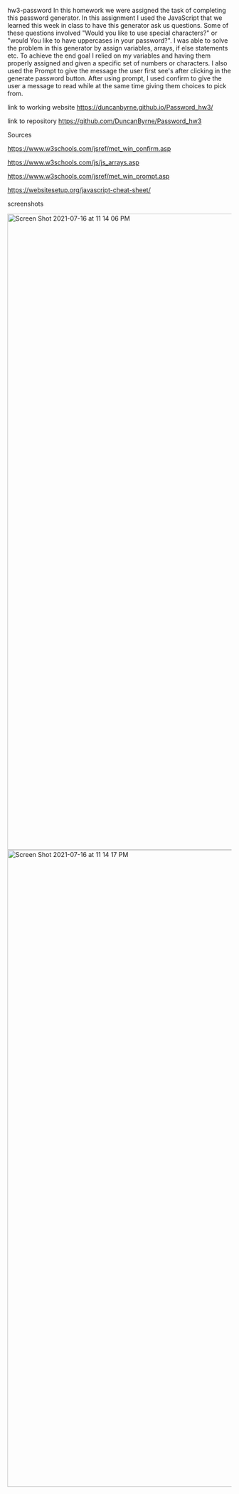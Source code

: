 hw3-password
In this homework we were assigned the task of completing this password generator. In this assignment I used the JavaScript that we learned this week in class to have this generator ask us questions. Some of these questions involved "Would you like to use special characters?" or "would You like to have uppercases in your password?". I was able to solve the problem in this generator by assign variables, arrays, if else statements etc. To achieve the end goal I relied on my variables and having them properly assigned and given a specific set of numbers or characters. I also used the Prompt to give the message the user first see's after clicking in the generate password button. After using prompt, I used confirm to give the user a message to read while at the same time giving them choices to pick from.

link to working website https://duncanbyrne.github.io/Password_hw3/

link to repository https://github.com/DuncanByrne/Password_hw3

Sources

https://www.w3schools.com/jsref/met_win_confirm.asp

https://www.w3schools.com/js/js_arrays.asp

https://www.w3schools.com/jsref/met_win_prompt.asp

https://websitesetup.org/javascript-cheat-sheet/

screenshots


<img width="1430" alt="Screen Shot 2021-07-16 at 11 14 06 PM" src="https://user-images.githubusercontent.com/85514179/126725996-e5b80251-9519-4cde-87ab-ef8903ef3618.png">



<img width="1432" alt="Screen Shot 2021-07-16 at 11 14 17 PM" src="https://user-images.githubusercontent.com/85514179/126726015-b7b98ca9-e994-4a26-b1d0-7a13e78141b5.png">
